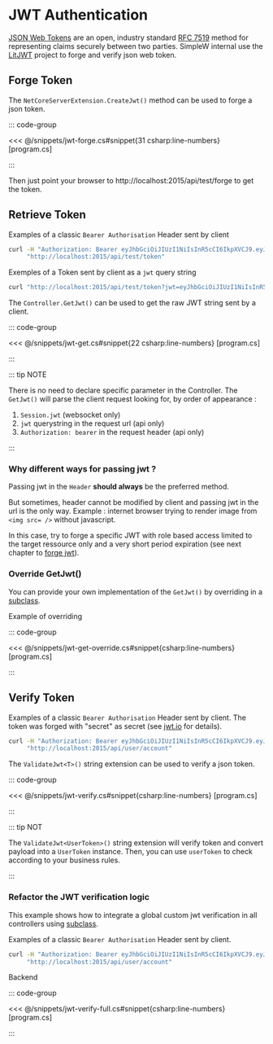 # JWT Authentication


[JSON Web Tokens](https://jwt.io/) are an open, industry standard [RFC 7519](https://tools.ietf.org/html/rfc7519) method for representing claims securely between two parties. 
SimpleW internal use the [LitJWT](https://github.com/Cysharp/LitJWT) project to forge and verify json web token.


## Forge Token

The `NetCoreServerExtension.CreateJwt()` method can be used to forge a json token.

::: code-group

<<< @/snippets/jwt-forge.cs#snippet{31 csharp:line-numbers} [program.cs]

:::

Then just point your browser to http://localhost:2015/api/test/forge to get the token.


## Retrieve Token

Examples of a classic `Bearer Authorisation` Header sent by client

```sh
curl -H "Authorization: Bearer eyJhbGciOiJIUzI1NiIsInR5cCI6IkpXVCJ9.eyJzdWIiOiIxMjM0NTY3ODkwIiwibmFtZSI6IkpvaG4gRG9lIiwiaWF0IjoxNTE2MjM5MDIyfQ.SflKxwRJSMeKKF2QT4fwpMeJf36POk6yJV_adQssw5c" \
     "http://localhost:2015/api/test/token"
```

Exemples of a Token sent by client as a `jwt` query string

```sh
curl "http://localhost:2015/api/test/token?jwt=eyJhbGciOiJIUzI1NiIsInR5cCI6IkpXVCJ9.eyJzdWIiOiIxMjM0NTY3ODkwIiwibmFtZSI6IkpvaG4gRG9lIiwiaWF0IjoxNTE2MjM5MDIyfQ.SflKxwRJSMeKKF2QT4fwpMeJf36POk6yJV_adQssw5c"
```

The `Controller.GetJwt()` can be used to get the raw JWT string sent by a client.

::: code-group

<<< @/snippets/jwt-get.cs#snippet{22 csharp:line-numbers} [program.cs]

:::

::: tip NOTE

There is no need to declare specific parameter in the Controller.
The `GetJwt()` will parse the client request looking for, by order of appearance :

1. `Session.jwt` (websocket only)
2. `jwt` querystring in the request url (api only)
3. `Authorization: bearer` in the request header (api only)

:::

### Why different ways for passing jwt ?

Passing jwt in the `Header` __should always__ be the preferred method.

But sometimes, header cannot be modified by client and passing jwt in the url is the only way. Example : internet browser trying to render image from `<img src= />` without javascript.

In this case, try to forge a specific JWT with role based access limited to the target ressource only and a very short period expiration (see next chapter to [forge jwt](#forge-jwt)).


### Override GetJwt()

You can provide your own implementation of the `GetJwt()` by overriding in a [subclass](./api-callback.md#subclass).

Example of overriding

::: code-group

<<< @/snippets/jwt-get-override.cs#snippet{csharp:line-numbers} [program.cs]

:::


## Verify Token

Examples of a classic `Bearer Authorisation` Header sent by client. The token was forged with "secret" as secret (see [jwt.io](https://jwt.io) for details).

```sh
curl -H "Authorization: Bearer eyJhbGciOiJIUzI1NiIsInR5cCI6IkpXVCJ9.eyJzdWIiOiIxMjM0NTY3ODkwIiwiaWQiOiJiODRjMDM5Yy0zY2QyLTRlN2ItODEyYy05MTQxZWQ2YzU2ZTQiLCJuYW1lIjoiSm9obiBEb2UiLCJyb2xlcyI6WyJhY2NvdW50Il0sImlhdCI6MjUxNjIzOTAyMn0.QhJ1EiMIt4uAGmYrGAC53PxoHIfX6aiWiLRbhastoB4" \
     "http://localhost:2015/api/user/account"
```

The `ValidateJwt<T>()` string extension can be used to verify a json token.

::: code-group

<<< @/snippets/jwt-verify.cs#snippet{csharp:line-numbers} [program.cs]

:::

::: tip NOT

The `ValidateJwt<UserToken>()` string extension will verify token and convert payload into a `UserToken` instance.
Then, you can use `userToken` to check according to your business rules.

:::

### Refactor the JWT verification logic

This example shows how to integrate a global custom jwt verification in all controllers using [subclass](./api-callback.md#subclass).


Examples of a classic `Bearer Authorisation` Header sent by client.

```sh
curl -H "Authorization: Bearer eyJhbGciOiJIUzI1NiIsInR5cCI6IkpXVCJ9.eyJzdWIiOiIxMjM0NTY3ODkwIiwiaWQiOiJiODRjMDM5Yy0zY2QyLTRlN2ItODEyYy05MTQxZWQ2YzU2ZTQiLCJuYW1lIjoiSm9obiBEb2UiLCJyb2xlcyI6WyJhY2NvdW50Il0sImlhdCI6MjUxNjIzOTAyMn0.QhJ1EiMIt4uAGmYrGAC53PxoHIfX6aiWiLRbhastoB4" \
     "http://localhost:2015/api/user/account"
```

Backend

::: code-group

<<< @/snippets/jwt-verify-full.cs#snippet{csharp:line-numbers} [program.cs]

:::

<!--
## Setup Token

Working with `CreateJwt()` or `ValidateJwt<T>` involves passing the secret as parameter each time.
To avoid this, you can use the `SetToken()` to pass the secret once in the server instance.

::: code-group

<<< @/snippets/jwt-setup.cs#snippet{13 csharp:line-numbers} [program.cs]

:::
-->
